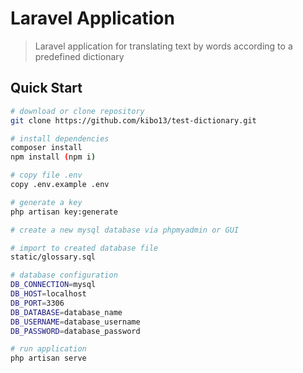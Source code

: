 # Laravel Application

> Laravel application for translating text by words according to a predefined dictionary

## Quick Start

```bash
# download or clone repository
git clone https://github.com/kibo13/test-dictionary.git

# install dependencies
composer install
npm install (npm i)

# copy file .env
copy .env.example .env

# generate a key
php artisan key:generate

# create a new mysql database via phpmyadmin or GUI

# import to created database file
static/glossary.sql

# database configuration
DB_CONNECTION=mysql
DB_HOST=localhost
DB_PORT=3306
DB_DATABASE=database_name
DB_USERNAME=database_username
DB_PASSWORD=database_password

# run application
php artisan serve

```
